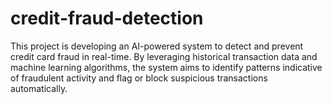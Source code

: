 # credit-fraud-detection
This project is developing an AI-powered system to detect and prevent  credit card fraud in real-time. By leveraging historical transaction data and  machine learning algorithms, the system aims to identify patterns indicative of  fraudulent activity and flag or block suspicious transactions automatically.  
